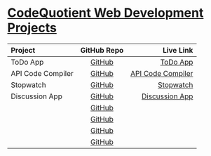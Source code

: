 # [CodeQuotient Web Development Projects](https://codequotient.com/)

| Project      | GitHub Repo | Live Link     |
| :---        |    :----:   |          ---: |
| ToDo App      | [GitHub](https://github.com/cenacrharsh/todo-app-cq)       | [ToDo App](https://cenacrharsh.github.io/todo-app-cq/)   |
| API Code Compiler   | [GitHub](https://github.com/cenacrharsh/api-code-compiler-cq)        | [API Code Compiler](https://cenacrharsh.github.io/api-code-compiler-cq/)      |
| Stopwatch   | [GitHub](https://github.com/cenacrharsh/stopwatch-cq)        | [Stopwatch](https://cenacrharsh.github.io/stopwatch-cq/)      |
| Discussion App   | [GitHub](https://github.com/cenacrharsh/discussion-app-cq)        | [Discussion App](https://discussion-app-3p34g81bubl09q9763.web.codequotient.com/)      |
|    | [GitHub]()        | []()      |
|    | [GitHub]()        | []()      |
|    | [GitHub]()        | []()      |
|    | [GitHub]()        | []()      |
